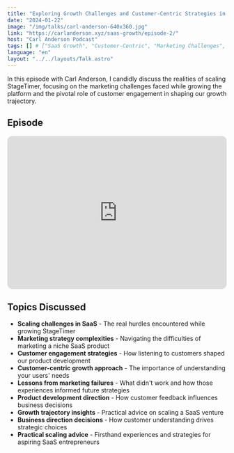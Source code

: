 ```yaml
---
title: "Exploring Growth Challenges and Customer-Centric Strategies in SaaS with Lukas Hermann of Stagetimer"
date: "2024-01-22"
image: "/img/talks/carl-anderson-640x360.jpg"
link: "https://carlanderson.xyz/saas-growth/episode-2/"
host: "Carl Anderson Podcast"
tags: [] # ["SaaS Growth", "Customer-Centric", "Marketing Challenges", "Scaling", "Product Development"]
language: "en"
layout: "../../layouts/Talk.astro"
---
```


In this episode with Carl Anderson, I candidly discuss the realities of scaling StageTimer, focusing on the marketing challenges faced while growing the platform and the pivotal role of customer engagement in shaping our growth trajectory.

## Episode

<iframe style="border-radius:12px" src="https://open.spotify.com/embed/episode/5tL553pyhVANn6uJaalUUG?utm_source=generator" width="100%" height="352" frameBorder="0" allowfullscreen="" allow="autoplay; clipboard-write; encrypted-media; fullscreen; picture-in-picture" loading="lazy"></iframe>

## Topics Discussed

- **Scaling challenges in SaaS** - The real hurdles encountered while growing StageTimer
- **Marketing strategy complexities** - Navigating the difficulties of marketing a niche SaaS product
- **Customer engagement strategies** - How listening to customers shaped our product development
- **Customer-centric growth approach** - The importance of understanding your users' needs
- **Lessons from marketing failures** - What didn't work and how those experiences informed future strategies
- **Product development direction** - How customer feedback influences business decisions
- **Growth trajectory insights** - Practical advice on scaling a SaaS venture
- **Business direction decisions** - How customer understanding drives strategic choices
- **Practical scaling advice** - Firsthand experiences and strategies for aspiring SaaS entrepreneurs
